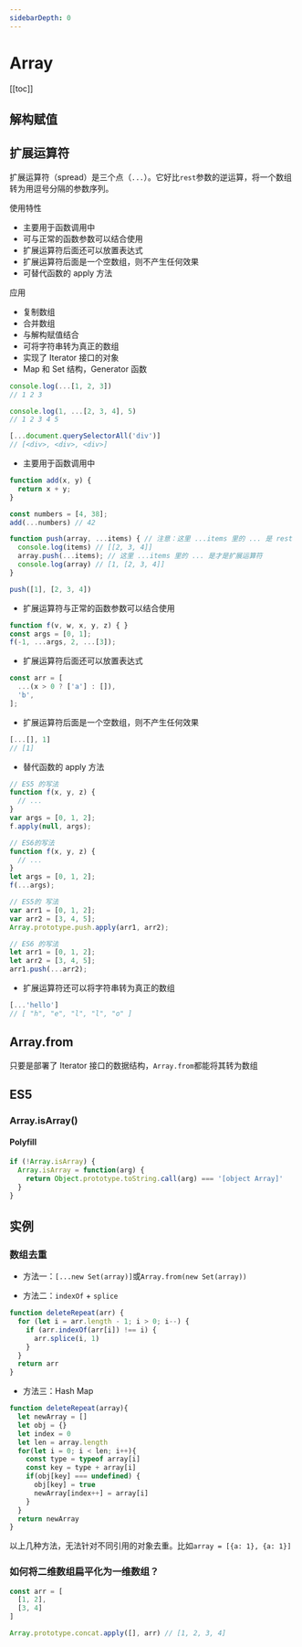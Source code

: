 ```yaml
---
sidebarDepth: 0
---
```


# Array

[[toc]]

## 解构赋值

## 扩展运算符

扩展运算符（spread）是三个点（`...`）。它好比`rest`参数的逆运算，将一个数组转为用逗号分隔的参数序列。

使用特性

- 主要用于函数调用中
- 可与正常的函数参数可以结合使用
- 扩展运算符后面还可以放置表达式
- 扩展运算符后面是一个空数组，则不产生任何效果
- 可替代函数的 apply 方法

应用

- 复制数组
- 合并数组
- 与解构赋值结合
- 可将字符串转为真正的数组
- 实现了 Iterator 接口的对象
- Map 和 Set 结构，Generator 函数

```js
console.log(...[1, 2, 3])
// 1 2 3

console.log(1, ...[2, 3, 4], 5)
// 1 2 3 4 5

[...document.querySelectorAll('div')]
// [<div>, <div>, <div>]
```

- 主要用于函数调用中

```js
function add(x, y) {
  return x + y;
}

const numbers = [4, 38];
add(...numbers) // 42
```

```js
function push(array, ...items) { // 注意：这里 ...items 里的 ... 是 rest 参数，不是扩展运算符
  console.log(items) // [[2, 3, 4]]
  array.push(...items); // 这里 ...items 里的 ... 是才是扩展运算符
  console.log(array) // [1, [2, 3, 4]]
}

push([1], [2, 3, 4])
```

- 扩展运算符与正常的函数参数可以结合使用

```js
function f(v, w, x, y, z) { }
const args = [0, 1];
f(-1, ...args, 2, ...[3]);
```

- 扩展运算符后面还可以放置表达式

```js
const arr = [
  ...(x > 0 ? ['a'] : []),
  'b',
];
```

- 扩展运算符后面是一个空数组，则不产生任何效果

```js
[...[], 1]
// [1]
```

- 替代函数的 apply 方法

```js
// ES5 的写法
function f(x, y, z) {
  // ...
}
var args = [0, 1, 2];
f.apply(null, args);

// ES6的写法
function f(x, y, z) {
  // ...
}
let args = [0, 1, 2];
f(...args);
```

```js
// ES5的 写法
var arr1 = [0, 1, 2];
var arr2 = [3, 4, 5];
Array.prototype.push.apply(arr1, arr2);

// ES6 的写法
let arr1 = [0, 1, 2];
let arr2 = [3, 4, 5];
arr1.push(...arr2);
```

- 扩展运算符还可以将字符串转为真正的数组

```js
[...'hello']
// [ "h", "e", "l", "l", "o" ]
```

## Array.from

只要是部署了 Iterator 接口的数据结构，`Array.from`都能将其转为数组

## ES5

### Array.isArray()

#### Polyfill

```js
if (!Array.isArray) {
  Array.isArray = function(arg) {
    return Object.prototype.toString.call(arg) === '[object Array]'
  }
}
```

## 实例

### 数组去重

- 方法一：`[...new Set(array)]`或`Array.from(new Set(array))`

- 方法二：`indexOf` + `splice`

```js
function deleteRepeat(arr) {
  for (let i = arr.length - 1; i > 0; i--) {
    if (arr.indexOf(arr[i]) !== i) {
      arr.splice(i, 1)
    }
  }
  return arr
}
```

- 方法三：Hash Map

```js
function deleteRepeat(array){
  let newArray = []
  let obj = {}
  let index = 0
  let len = array.length
  for(let i = 0; i < len; i++){
    const type = typeof array[i]
    const key = type + array[i]
    if(obj[key] === undefined) {
      obj[key] = true
      newArray[index++] = array[i]
    }
  }
  return newArray
}
```

以上几种方法，无法针对不同引用的对象去重。比如`array = [{a: 1}, {a: 1}]`

### 如何将二维数组扁平化为一维数组？

```js
const arr = [
  [1, 2],
  [3, 4]
]

Array.prototype.concat.apply([], arr) // [1, 2, 3, 4]
```
